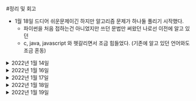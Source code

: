 #정리 및 회고
- 1월 18일 드디어 쉬운문제이긴 하지만 알고리즘 문제가 하나둘 풀리기 시작했다.
  - 파이썬을 처음 접하는건 아니었지만 쓰던 문법만 써왔던 나로선 이전에 알고 있던 
  - c, java, javascript 와 헷갈리면서 조금 힘들었다. (기존에 알고 있던 언어와도 조금 혼동)


<details markdown="1">

<summary>2022년 1월 14일</summary>


- 패캠 알고리즘 </br>
  - 자료구조와 알고리즘 </br>
  - 배열 </br>
  - 큐 </br>
  - 스택 </br>
  - 링크드리스트 </br>
- 파이썬 알고리즘 인터뷰 책 </br>
  - 4장 빅오, 자료형 </br>
  - 5장 리스트, 딕셔너리 </br>
  - 6장 문자열조작 </br>
  - 7장 배열 </br>
- 스프링 핵심 원리 (인프런 - 김영한) </br>
  - 싱글톤 </br>

</details>

<details markdown="1">

<summary>2022년 1월 16일</summary>

- 도커 </br>
  - 도커 기본 명령어 </br>
  - 도커 컴포즈 기본 </br>
- 알고리즘 </br>
  - [파이썬 기본문법](https://alisyabob.tistory.com/325) </br>
  - 백준 기초문제 </br>

</details>

<details markdown="1">

<summary>2022년 1월 17일</summary>

- 도커 </br>
  - 도커 이미지 만들기(nginx, nodejs) </br>
  - 도커 이미지 관리</br>
  - 도커 이미지 배포</br>
- 알고리즘 </br>
  - 백준 기초문제 </br>
  - 파이썬 알고리즘 인터뷰 </br>

</details>

<details markdown="1">

<summary>2022년 1월 18일</summary>

- 도커 </br>
  - Nginx를 이용한 정적 페이지 서버 만들기 </br>
- 알고리즘 </br>
  - 백준 기초문제 </br>
  - 파이썬 알고리즘 인터뷰 책 </br>
    - 스택, 큐, 연결리스트 </br>

</details>

<details markdown="1">

<summary>2022년 1월 19일</summary>

- 알고리즘 </br>
  - 백준 기초문제 </br>
  - 파이썬 알고리즘 인터뷰 책 </br>
    - 스택, 데크, 큐 해시 테이블 </br>
  - 백준 기초 문제  </br>

</details>

</br>
